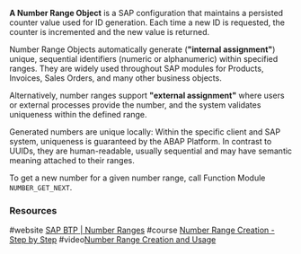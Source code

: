 **A Number Range Object** is a SAP configuration that maintains a persisted counter value used for ID generation. Each time a new ID is requested, the counter is incremented and the new value is returned.

Number Range Objects automatically generate (**"internal assignment"**) unique, sequential identifiers (numeric or alphanumeric) within specified ranges. They are widely used throughout SAP modules for Products, Invoices, Sales Orders, and many other business objects.

Alternatively, number ranges support **"external assignment"** where users or external processes provide the number, and the system validates uniqueness within the defined range.

Generated numbers are unique locally: Within the specific client and SAP system, uniqueness is guaranteed by the ABAP Platform. In contrast to UUIDs, they are human-readable, usually sequential and may have semantic meaning attached to their ranges.

To get a new number for a given number range, call Function Module `NUMBER_GET_NEXT`.
### Resources
#website [SAP BTP | Number Ranges](https://help.sap.com/docs/btp/sap-business-technology-platform/number-range-solution?locale=en-US&version=LATEST)
#course  [Number Range Creation - Step by Step](https://sapcodes.com/2016/11/19/number-range-object-2/)
#video[Number Range Creation and Usage](https://www.youtube.com/watch?v=mRAMszU9S3s)